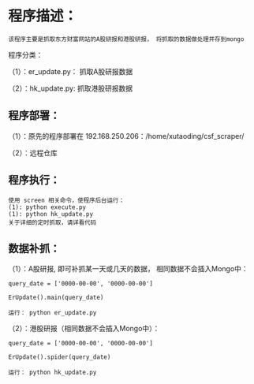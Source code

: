 程序描述：
============
    该程序主要是抓取东方财富网站的A股研报和港股研报， 将抓取的数据做处理并存到mongo
    
    
程序分类：

（1）：er_update.py：   抓取A股研报数据

（2）：hk_update.py:    抓取港股研报数据
    
程序部署：
---------
（1）：原先的程序部署在 192.168.250.206：/home/xutaoding/csf_scraper/

（2）：远程仓库


程序执行：
--------
    使用 screen 相关命令，使程序后台运行：
    (1): python execute.py
    (1): python hk_update.py
    关于详细的定时抓取，请详看代码
    
    
数据补抓：
---------
（1）：A股研报, 即可补抓某一天或几天的数据， 相同数据不会插入Mongo中：

    query_date = ['0000-00-00', '0000-00-00']
    
    ErUpdate().main(query_date)
    
    运行： python er_update.py

（2）：港股研报（相同数据不会插入Mongo中）：

    query_date = ['0000-00-00', '0000-00-00']
    
    ErUpdate().spider(query_date)
    
    运行： python hk_update.py
    

    
